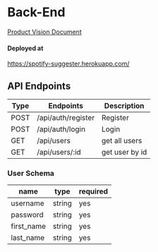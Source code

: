 # Back-End

[Product Vision Document](https://docs.google.com/document/d/1mfx4VSyZvkC7BVNo1Vz5nHS8Sx7mu_JJmQVh0p0T9o8/)

#### Deployed at

https://spotify-suggester.herokuapp.com/

## API Endpoints

| Type | Endpoints          | Description    |
| ---- | ------------------ | -------------- |
| POST | /api/auth/register | Register       |
| POST | /api/auth/login    | Login          |
| GET  | /api/users         | get all users  |
| GET  | /api/users/:id     | get user by id |

### User Schema

| name       | type   | required |
| ---------- | ------ | -------- |
| username   | string | yes      |
| password   | string | yes      |
| first_name | string | yes      |
| last_name  | string | yes      |
